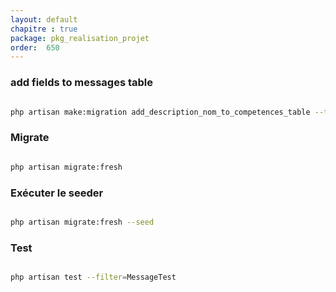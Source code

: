 ```yaml
---
layout: default
chapitre : true
package: pkg_realisation_projet
order:  650
---
```


### add fields to messages table 


````bash

php artisan make:migration add_description_nom_to_competences_table --table=competences

````

### Migrate


````bash

php artisan migrate:fresh

````
### Exécuter le seeder

````bash

php artisan migrate:fresh --seed 

```` 

### Test

````bash

php artisan test --filter=MessageTest 

```` 

